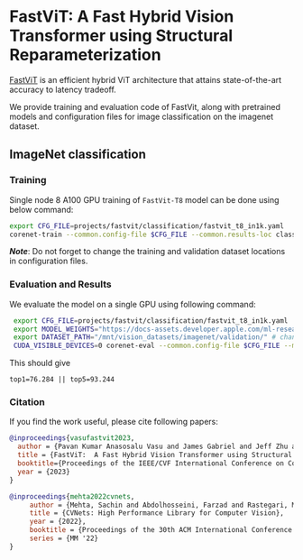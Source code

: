 # FastViT: A Fast Hybrid Vision Transformer using Structural Reparameterization

[FastViT](https://arxiv.org/abs/2303.14189) is an efficient hybrid ViT architecture that attains state-of-the-art accuracy to latency tradeoff.

We provide training and evaluation code of FastVit, along with pretrained models and configuration files for image classification on the imagenet dataset.

## ImageNet classification

### Training
Single node 8 A100 GPU training of `FastVit-T8` model can be done using below command:

```bash
export CFG_FILE=projects/fastvit/classification/fastvit_t8_in1k.yaml
corenet-train --common.config-file $CFG_FILE --common.results-loc classification_results
```

***Note***: Do not forget to change the training and validation dataset locations in configuration files.

### Evaluation and Results

We evaluate the model on a single GPU using following command:

```bash
 export CFG_FILE=projects/fastvit/classification/fastvit_t8_in1k.yaml
 export MODEL_WEIGHTS="https://docs-assets.developer.apple.com/ml-research/models/corenet/v0.1.0/fastvit/imagenet-1k/fastvit-t8.pt"
 export DATASET_PATH="/mnt/vision_datasets/imagenet/validation/" # change to the ImageNet validation path
 CUDA_VISIBLE_DEVICES=0 corenet-eval --common.config-file $CFG_FILE --model.classification.pretrained $MODEL_WEIGHTS --common.override-kwargs dataset.root_val=$DATASET_PATH
```

This should give
```
top1=76.284 || top5=93.244
```

### Citation
If you find the work useful, please cite following papers:

```BibTeX
@inproceedings{vasufastvit2023,
  author = {Pavan Kumar Anasosalu Vasu and James Gabriel and Jeff Zhu and Oncel Tuzel and Anurag Ranjan},
  title = {FastViT:  A Fast Hybrid Vision Transformer using Structural Reparameterization},
  booktitle={Proceedings of the IEEE/CVF International Conference on Computer Vision},
  year = {2023}
}

@inproceedings{mehta2022cvnets, 
     author = {Mehta, Sachin and Abdolhosseini, Farzad and Rastegari, Mohammad}, 
     title = {CVNets: High Performance Library for Computer Vision}, 
     year = {2022}, 
     booktitle = {Proceedings of the 30th ACM International Conference on Multimedia}, 
     series = {MM '22} 
}
```

